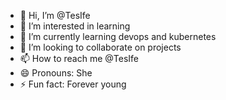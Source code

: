 - 👋 Hi, I’m @TesIfe
- 👀 I’m interested in learning
- 🌱 I’m currently learning devops and kubernetes
- 💞️ I’m looking to collaborate on projects
- 📫 How to reach me @TesIfe
- 😄 Pronouns: She
- ⚡ Fun fact: Forever young

<!---
TesIfe/TesIfe is a ✨ special ✨ repository because its `README.md` (this file) appears on your GitHub profile.
You can click the Preview link to take a look at your changes.
--->
